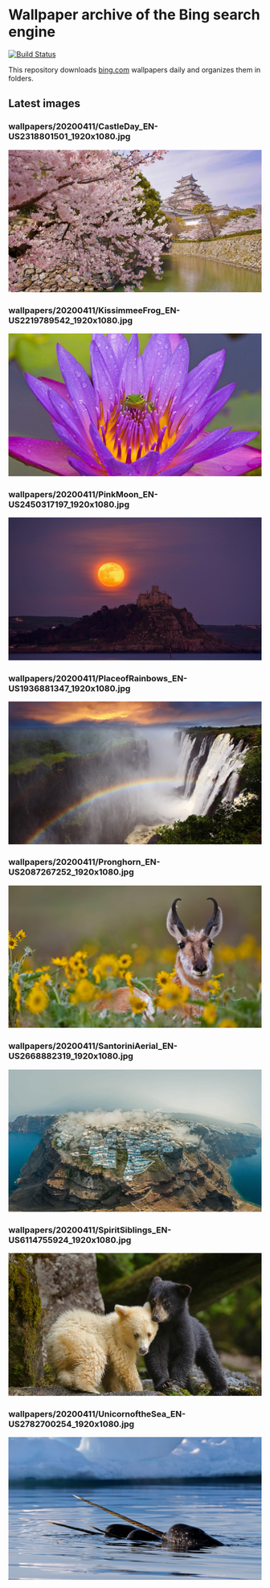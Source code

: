 # Wallpaper archive of the Bing search engine

[![Build Status](https://travis-ci.org/kijart/bing-daily-images-dl.svg?branch=wallpapers)](https://travis-ci.org/kijart/bing-daily-images-dl)

This repository downloads [bing.com](https://www.bing.com) wallpapers daily and organizes them in folders.

## Latest images

<!-- Wallpapers -->

### wallpapers/20200411/CastleDay_EN-US2318801501_1920x1080.jpg

![wallpapers/20200411/CastleDay_EN-US2318801501_1920x1080.jpg](wallpapers/20200411/CastleDay_EN-US2318801501_1920x1080.jpg)

### wallpapers/20200411/KissimmeeFrog_EN-US2219789542_1920x1080.jpg

![wallpapers/20200411/KissimmeeFrog_EN-US2219789542_1920x1080.jpg](wallpapers/20200411/KissimmeeFrog_EN-US2219789542_1920x1080.jpg)

### wallpapers/20200411/PinkMoon_EN-US2450317197_1920x1080.jpg

![wallpapers/20200411/PinkMoon_EN-US2450317197_1920x1080.jpg](wallpapers/20200411/PinkMoon_EN-US2450317197_1920x1080.jpg)

### wallpapers/20200411/PlaceofRainbows_EN-US1936881347_1920x1080.jpg

![wallpapers/20200411/PlaceofRainbows_EN-US1936881347_1920x1080.jpg](wallpapers/20200411/PlaceofRainbows_EN-US1936881347_1920x1080.jpg)

### wallpapers/20200411/Pronghorn_EN-US2087267252_1920x1080.jpg

![wallpapers/20200411/Pronghorn_EN-US2087267252_1920x1080.jpg](wallpapers/20200411/Pronghorn_EN-US2087267252_1920x1080.jpg)

### wallpapers/20200411/SantoriniAerial_EN-US2668882319_1920x1080.jpg

![wallpapers/20200411/SantoriniAerial_EN-US2668882319_1920x1080.jpg](wallpapers/20200411/SantoriniAerial_EN-US2668882319_1920x1080.jpg)

### wallpapers/20200411/SpiritSiblings_EN-US6114755924_1920x1080.jpg

![wallpapers/20200411/SpiritSiblings_EN-US6114755924_1920x1080.jpg](wallpapers/20200411/SpiritSiblings_EN-US6114755924_1920x1080.jpg)

### wallpapers/20200411/UnicornoftheSea_EN-US2782700254_1920x1080.jpg

![wallpapers/20200411/UnicornoftheSea_EN-US2782700254_1920x1080.jpg](wallpapers/20200411/UnicornoftheSea_EN-US2782700254_1920x1080.jpg)

